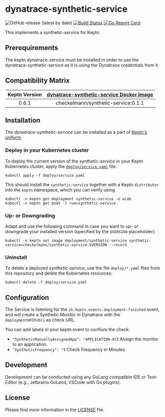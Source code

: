# dynatrace-synthetic-service
![GitHub release (latest by date)](https://img.shields.io/github/v/release/checkelmann/synthetic-service)
[![Build Status](https://travis-ci.org/checkelmann/synthetic-service.svg?branch=master)](https://travis-ci.org/checkelmann/synthetic-service)
[![Go Report Card](https://goreportcard.com/badge/github.com/checkelmann/synthetic-service)](https://goreportcard.com/report/github.com/checkelmann/synthetic-service)

This implements a synthetic-service for Keptn.

## Prerequirements
The keptn dynatrace-service must be installed in order to use the dynatrace-synthetic-service as it is using the Dynatrace credentials from it.

## Compatibility Matrix

| Keptn Version    | [dynatrace-synthetic-service Docker Image](https://hub.docker.com/r/checkelmann/synthetic-service/tags) |
|:----------------:|:----------------------------------------:|
|       0.6.1      | checkelmann/synthetic-service:0.1.1 |

## Installation

The *dynatrace-synthetic-service* can be installed as a part of [Keptn's uniform](https://keptn.sh).

### Deploy in your Kubernetes cluster

To deploy the current version of the *synthetic-service* in your Keptn Kubernetes cluster, apply the [`deploy/service.yaml`](deploy/service.yaml) file:

```console
kubectl apply -f deploy/service.yaml
```

This should install the `synthetic-service` together with a Keptn `distributor` into the `keptn` namespace, which you can verify using

```console
kubectl -n keptn get deployment synthetic-service -o wide
kubectl -n keptn get pods -l run=synthetic-service
```

### Up- or Downgrading

Adapt and use the following command in case you want to up- or downgrade your installed version (specified by the `$VERSION` placeholder):

```console
kubectl -n keptn set image deployment/synthetic-service synthetic-service=checkelmann/synthetic-service:$VERSION --record
```

### Uninstall

To delete a deployed *synthetic-service*, use the file `deploy/*.yaml` files from this repository and delete the Kubernetes resources:

```console
kubectl delete -f deploy/service.yaml
```

## Configuration

The Service is listening for the `sh.keptn.events.deployment-finished` event, and will create a Synthetic Monitor in Dynatrace with the `deploymentURIPubli` as check URL.

You can add labels in your keptn event to confiure the check:

- `"SyntheticManuallyAssignedApp": "APPLICATION-XYZ` Assign the monitor to an application.
- `"SyntheticFrequency": "5` Check Frequency in Minutes

## Development

Development can be conducted using any GoLang compatible IDE or Text-Editor (e.g., Jetbrains GoLand, VSCode with Go plugins).


## License

Please find more information in the [LICENSE](LICENSE) file.
